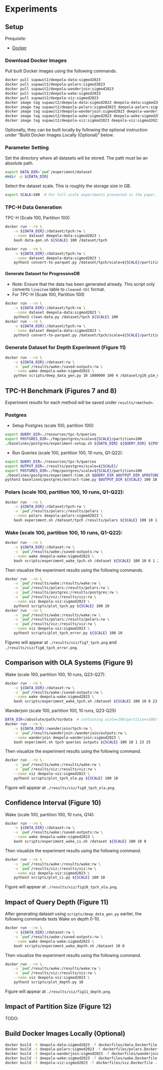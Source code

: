# Experiments

## Setup

Prequisite:
- [Docker](https://docs.docker.com/get-docker/)

### Download Docker Images

Pull built Docker images using the following commands.
```bash
docker pull supawit2/deepola-data:sigmod2023
docker pull supawit2/deepola-polars:sigmod2023
docker pull supawit2/deepola-wanderjoin:sigmod2023
docker pull supawit2/deepola-wake:sigmod2023
docker pull supawit2/deepola-viz:sigmod2023
docker image tag supawit2/deepola-data:sigmod2023 deepola-data:sigmod2023
docker image tag supawit2/deepola-polars:sigmod2023 deepola-polars:sigmod2023
docker image tag supawit2/deepola-wanderjoin:sigmod2023 deepola-wanderjoin:sigmod2023
docker image tag supawit2/deepola-wake:sigmod2023 deepola-wake:sigmod2023
docker image tag supawit2/deepola-viz:sigmod2023 deepola-viz:sigmod2023
```

Optionally, they can be built locally by following the optional instruction under "Build Docker Images Locally (Optional)" below.

### Parameter Setting

Set the directory where all datasets will be stored. The path must be an absolute path.
```bash
export DATA_DIR=`pwd`/experiment/dataset
mkdir -p ${DATA_DIR}
```

Select the dataset scale. This is roughly the storage size in GB.
```bash
export SCALE=100  # For full-scale experiments presented in the paper.
```

### TPC-H Data Generation

TPC-H (Scale 100, Partition 100)
```bash
docker run --rm \
    -v ${DATA_DIR}:/dataset/tpch:rw \
    --name dataset deepola-data:sigmod2023 \
    bash data-gen.sh ${SCALE} 100 /dataset/tpch

docker run --rm \
    -v ${DATA_DIR}:/dataset/tpch:rw \
    --name dataset deepola-data:sigmod2023 \
    python3 convert-to-parquet.py /dataset/tpch/scale=${SCALE}/partition=100/tbl
```

#### Generate Dataset for ProgressiveDB
- Note: Ensure that the data has been generated already. This script only converts `lineitem` table to `cleaned-tbl` format.
- For TPC-H (Scale 100, Partition 100)
```bash
docker run --rm \
    -v ${DATA_DIR}:/dataset/tpch:rw \
    --name dataset deepola-data:sigmod2023 \
    python3 clean-data.py /dataset/tpch ${SCALE} 100
docker run --rm \
    -v ${DATA_DIR}:/dataset/tpch:rw \
    --name dataset deepola-data:sigmod2023 \
    python3 convert-to-parquet.py /dataset/tpch/scale=${SCALE}/partition=100/cleaned-tbl
```

### Generate Dataset for Depth Experiment (Figure 11)

```bash
docker run --rm \
    -v ${DATA_DIR}:/dataset:rw \
    -v `pwd`/results/wake:/saved-outputs:rw \
    --name wake deepola-wake:sigmod2023 \
    python scripts/deep_data_gen.py 10 1000000 100 4 /dataset/g10_p1m_n100_c4
```

## TPC-H Benchmark (Figures 7 and 8)

Experiment results for each method will be saved under `results/<method>`.

### Postgres

- Setup Postgres (scale 100, partition 100):
```bash
export QUERY_DIR=./resources/tpc-h/queries
export POSTGRES_DIR=./tmp/postgres/scale=${SCALE}/partition=100
./baselines/postgres/experiment-setup.sh ${DATA_DIR} ${QUERY_DIR} ${POSTGRES_DIR} ${SCALE} 100
```

- Run Queries (scale 100, partition 100, 10 runs, Q1-Q22):
```bash
export QUERY_DIR=./resources/tpc-h/queries
export OUTPUT_DIR=./results/postgres/scale=${SCALE}/
export POSTGRES_DIR=./tmp/postgres/scale=${SCALE}/partition=100
./baselines/postgres/experiment-time.sh $QUERY_DIR $OUTPUT_DIR $POSTGRES_DIR ${SCALE} 100 10 1 1 22
python3 baselines/postgres/extract-time.py $OUTPUT_DIR ${SCALE} 100 10 1 1 22 > $OUTPUT_DIR/timings.csv
```

### Polars (scale 100, partition 100, 10 runs, Q1-Q22):
```bash
docker run --rm \
    -v ${DATA_DIR}:/dataset/tpch:rw \
    -v `pwd`/results/polars:/results/polars \
    --name polars deepola-polars:sigmod2023 \
    bash experiment.sh /dataset/tpch /results/polars ${SCALE} 100 10 1 1 22
```

### Wake (scale 100, partition 100, 10 runs, Q1-Q22):
```bash
docker run --rm \
    -v ${DATA_DIR}:/dataset:rw \
    -v `pwd`/results/wake:/saved-outputs:rw \
    --name wake deepola-wake:sigmod2023 \
    bash scripts/experiment_wake_tpch.sh /dataset ${SCALE} 100 10 0 1 22
```

Then visualize the experiment results using the following commands.
```bash
docker run --rm \
    -v `pwd`/results/wake:/results/wake:rw \
    -v `pwd`/results/polars:/results/polars:rw \
    -v `pwd`/results/postgres:/results/postgres:rw \
    -v `pwd`/results/viz:/results/viz:rw \
    --name viz deepola-viz:sigmod2023 \
    python3 scripts/plot_tpch.py ${SCALE} 100 10
docker run --rm \
    -v `pwd`/results/wake:/results/wake:rw \
    -v `pwd`/results/polars:/results/polars:rw \
    -v `pwd`/results/viz:/results/viz:rw \
    --name viz deepola-viz:sigmod2023 \
    python3 scripts/plot_tpch_error.py ${SCALE} 100 10
```

Figures will appear at `./results/viz/fig7_tpch.png` and `./results/viz/fig8_tpch_error.png`.


## Comparison with OLA Systems (Figure 9)

Wake (scale 100, partition 100, 10 runs, Q23-Q27):
```bash
docker run --rm \
    -v ${DATA_DIR}:/dataset:rw \
    -v `pwd`/results/wake:/saved-outputs:rw \
    --name wake deepola-wake:sigmod2023 \
    bash scripts/experiment_wake_tpch.sh /dataset ${SCALE} 100 10 0 23 27
```

Wanderjoin (scale 100, partition 100, 10 runs, Q23-Q25)
```bash
DATA_DIR=/absolute/path/to/data  # containing scale=100/partition=100/tbl
docker run --rm \
    -v ${DATA_DIR}:/wanderjoin/tpch:rw \
    -v `pwd`/results/wanderjoin:/wanderjoin/outputs:rw \
    --name wanderjoin deepola-wanderjoin:sigmod2023 \
    bash experiment.sh tpch queries outputs ${SCALE} 100 10 1 23 25
```

Then visualize the experiment results using the following command.
```bash
docker run --rm \
    -v `pwd`/results/wake:/results/wake:rw \
    -v `pwd`/results/viz:/results/viz:rw \
    --name viz deepola-viz:sigmod2023 \
    python3 scripts/plot_tpch_ola.py ${SCALE} 100 10
```

Figure will appear at `./results/viz/fig9_tpch_ola.png`.

## Confidence Interval (Figure 10)

Wake (scale 100, partition 100, 10 runs, Q14):
```bash
docker run --rm \
    -v ${DATA_DIR}:/dataset:rw \
    -v `pwd`/results/wake:/saved-outputs:rw \
    --name wake deepola-wake:sigmod2023 \
    bash scripts/experiment_wake_ci.sh /dataset ${SCALE} 100 10 0
```

Then visualize the experiment results using the following command.
```bash
docker run --rm \
    -v `pwd`/results/wake:/results/wake:rw \
    -v `pwd`/results/viz:/results/viz:rw \
    --name viz deepola-viz:sigmod2023 \
    python3 scripts/plot_ci.py ${SCALE} 100 10
```

Figure will appear at `./results/viz/fig10_tpch_ola.png`.

## Impact of Query Depth (Figure 11)

After generating dataset using `scripts/deep_data_gen.py` earlier, the following commands tests Wake on depth 0-10.
```bash
docker run --rm \
    -v ${DATA_DIR}:/dataset:rw \
    -v `pwd`/results/wake:/saved-outputs:rw \
    --name wake deepola-wake:sigmod2023 \
    bash scripts/experiment_wake_depth.sh /dataset 10 0
```

Then visualize the experiment results using the following command.
```bash
docker run --rm \
    -v `pwd`/results/wake:/results/wake:rw \
    -v `pwd`/results/viz:/results/viz:rw \
    --name viz deepola-viz:sigmod2023 \
    python3 scripts/plot_depth.py 10
```

Figure will appear at `./results/viz/fig11_depth.png`.

## Impact of Partition Size (Figure 12)

TODO:

## Build Docker Images Locally (Optional)

```bash
docker build -t deepola-data:sigmod2023 -f dockerfiles/data.Dockerfile .
docker build -t deepola-polars:sigmod2023 -f dockerfiles/polars.Dockerfile .
docker build -t deepola-wanderjoin:sigmod2023 -f dockerfiles/wanderjoin.Dockerfile .
docker build -t deepola-wake:sigmod2023 -f dockerfiles/wake.Dockerfile .
docker build -t deepola-viz:sigmod2023 -f dockerfiles/viz.Dockerfile .
```

